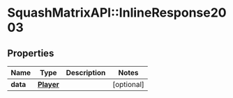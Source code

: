 # SquashMatrixAPI::InlineResponse2003

## Properties
Name | Type | Description | Notes
------------ | ------------- | ------------- | -------------
**data** | [**Player**](Player.md) |  | [optional] 


